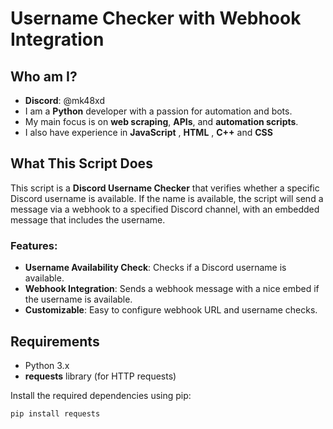 # Username Checker with Webhook Integration

## Who am I?
- **Discord**: @mk48xd
- I am a **Python** developer with a passion for automation and bots.
- My main focus is on **web scraping**, **APIs**, and **automation scripts**.
- I also have experience in **JavaScript** , **HTML** , **C++** and **CSS**
  
## What This Script Does
This script is a **Discord Username Checker** that verifies whether a specific Discord username is available. If the name is available, the script will send a message via a webhook to a specified Discord channel, with an embedded message that includes the username.

### Features:
- **Username Availability Check**: Checks if a Discord username is available.
- **Webhook Integration**: Sends a webhook message with a nice embed if the username is available.
- **Customizable**: Easy to configure webhook URL and username checks.

## Requirements
- Python 3.x
- **requests** library (for HTTP requests)

Install the required dependencies using pip:

```bash
pip install requests

